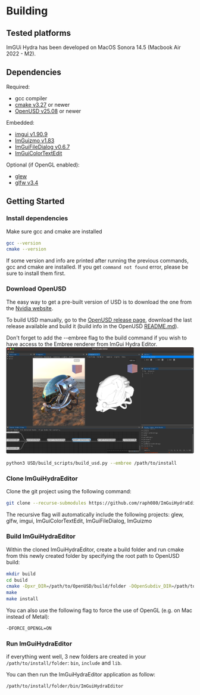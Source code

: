 # Building

## Tested platforms

ImGUi Hydra has been developed on MacOS Sonora 14.5 (Macbook Air 2022 - M2).

## Dependencies

Required:
* gcc compiler
* [cmake v3.27](https://cmake.org/) or newer
* [OpenUSD v25.08](https://github.com/PixarAnimationStudios/OpenUSD) or newer

Embedded:
* [imgui v1.90.9](https://github.com/ocornut/imgui)
* [ImGuizmo v1.83](https://github.com/CedricGuillemet/ImGuizmo)
* [ImGuiFileDialog v0.6.7](https://github.com/aiekick/ImGuiFileDialog)
* [ImGuiColorTextEdit](https://github.com/BalazsJako/ImGuiColorTextEdit)

Optional (if OpenGL enabled):
* [glew](https://github.com/Perlmint/glew-cmake)
* [glfw v3.4](https://github.com/glfw/glfw)

## Getting Started

### Install dependencies

Make sure gcc and cmake are installed

```bash
gcc --version
cmake --version
```
If some version and info are printed after running the previous commands, gcc and cmake are installed. If you get `command not found` error, please be sure to install them first.

### Download OpenUSD

The easy way to get a pre-built version of USD is to download the one from the [Nvidia website](https://developer.nvidia.com/usd).

To build USD manually, go to the [OpenUSD release page](https://github.com/PixarAnimationStudios/OpenUSD/releases), download the last release available and build it (build info in the OpenUSD [README.md](https://github.com/PixarAnimationStudios/OpenUSD/blob/release/README.md)).

Don't forget to add the --embree flag to the build command if you wish to have access to the Embree renderer from ImGui Hydra Editor.
![embree enabled in ImGui Hydra Editor](resources/dual_viewports.png)

```bash
python3 USD/build_scripts/build_usd.py --embree /path/to/install
```

### Clone ImGuiHydraEditor

Clone the git project using the following command:

```bash
git clone --recurse-submodules https://github.com/raph080/ImGuiHydraEditor.git
```

The recursive flag will automatically include the following projects: glew, glfw, imgui, ImGuiColorTextEdit, ImGuiFileDialog, ImGuizmo

### Build ImGuiHydraEditor

Within the cloned ImGuiHydraEditor, create a build folder and run cmake from this newly created folder by specifying the root path to OpenUSD build:

```bash
mkdir build
cd build
cmake -Dpxr_DIR=/path/to/OpenUSD/build/folder -DOpenSubdiv_DIR=/path/to/OpenUSD/build/folder/lib/cmake/OpenSubdiv -DCMAKE_INSTALL_PREFIX=/path/to/install/folder ..
make
make install
```

You can also use the following flag to force the use of OpenGL (e.g. on Mac instead of Metal):
```bash
-DFORCE_OPENGL=ON
```

### Run ImGuiHydraEditor
   
if everything went well, 3 new folders are created in your `/path/to/install/folder`: `bin`, `include` and `lib`.

You can then run the ImGuiHydraEditor application as follow:

```bash
/path/to/install/folder/bin/ImGuiHydraEditor
```